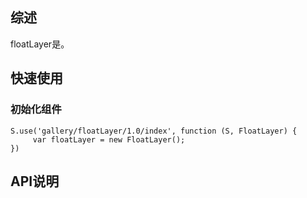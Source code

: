 ## 综述

floatLayer是。

## 快速使用

### 初始化组件

    S.use('gallery/floatLayer/1.0/index', function (S, FloatLayer) {
         var floatLayer = new FloatLayer();
    })

## API说明


